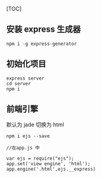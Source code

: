 [TOC]

## 安装 express 生成器
`npm i -g express-generator`

## 初始化项目
```
express server
cd server
npm i
```

## 前端引擎
默认为 jade
切换为 html
```
npm i ejs --save

//在app.js 中

var ejs = require("ejs");
app.set('view engine', 'html');  
app.engine('.html',ejs.__express)
```
